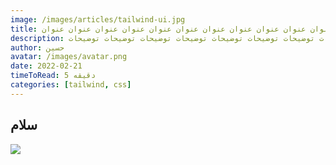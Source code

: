 ```yaml
---
image: /images/articles/tailwind-ui.jpg
title: عنوان عنوان عنوان عنوان عنوان عنوان عنوان عنوان عنوان عنوان عنوان عنوان عنوان عنوان عنوان عنوان عنوان عنوان
description: توضیحات توضیحات توضیحات توضیحات توضیحات توضیحات توضیحات توضیحات توضیحات توضیحات توضیحات توضیحات
author: حسین
avatar: /images/avatar.png
date: 2022-02-21
timeToRead: 5 دقیقه
categories: [tailwind, css]
---
```


## سلام

![](/images/articles/tailwind-ui.jpg)

